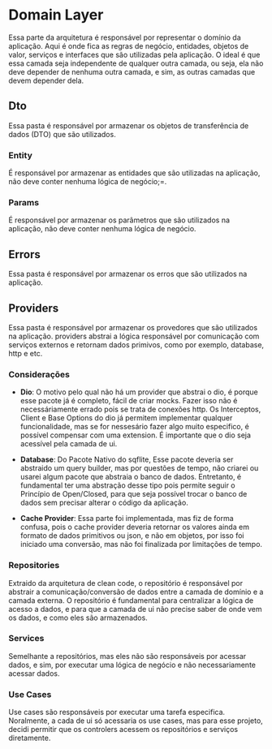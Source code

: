 # Domain Layer

Essa parte da arquitetura é responsável por representar o domínio da aplicação. Aqui é onde fica as
regras de negócio, entidades, objetos de valor, serviços e interfaces que são utilizadas pela
aplicação. O ideal é que essa camada seja independente de qualquer outra camada, ou seja, ela não
deve depender
de nenhuma outra camada, e sim, as outras camadas que devem depender dela.

## Dto

Essa pasta é responsável por armazenar os objetos de transferência de dados (DTO) que são
utilizados.

### Entity

É responsável por armazenar as entidades que são utilizadas na aplicação, não deve conter nenhuma
lógica de negócio;=.

### Params

É responsável por armazenar os parâmetros que são utilizados na aplicação, não deve conter nenhuma
lógica de negócio.

## Errors

Essa pasta é responsável por armazenar os erros que são utilizados na aplicação.

## Providers

Essa pasta é responsável por armazenar os provedores que são utilizados na aplicação. providers
abstrai a lógica responsável por comunicação com serviços externos e retornam dados primivos, como
por exemplo, database, http e etc.

### Considerações

* **Dio**: O motivo pelo qual não há um provider que abstrai o dio, é porque esse pacote já é
  completo, fácil de criar mocks. Fazer isso não é necessáriamente errado pois se trata de conexões
  http. Os Interceptos, Client e Base Options do dio já permitem implementar qualquer
  funcionalidade, mas se for nessesário fazer algo muito especifico, é possível compensar com uma
  extension. É importante que o dio seja acessível pela camada de ui.

* **Database**: Do Pacote Nativo do sqflite, Esse pacote deveria ser abstraido um query builder, mas
  por questões de tempo, não criarei
  ou usarei algum pacote que abstraia o banco de dados. Entretanto, é fundamental ter uma abstração
  desse tipo pois permite seguir o Princípio de Open/Closed, para que seja possível trocar o banco
  de
  dados sem precisar alterar o código da aplicação.

* **Cache Provider**: Essa parte foi implementada, mas fiz de forma confusa, pois o cache provider
  deveria retornar os valores ainda em formato de dados primitivos ou json, e não em objetos, por
  isso foi iniciado uma conversão, mas não foi finalizada por limitações de tempo.

### Repositories

Extraido da arquitetura de clean code, o repositório é responsável por abstrair a
comunicação/conversão de dados entre a camada de domínio e a camada externa. O repositório é
fundamental para centralizar a lógica de acesso a dados, e para que a camada de ui não precise
saber de onde vem os dados, e como eles são armazenados.

### Services

Semelhante a repositórios, mas eles não são responsáveis por acessar dados, e sim, por executar uma
lógica de negócio e não necessariamente acessar dados.

### Use Cases

Use cases são responsáveis por executar uma tarefa especifica. Noralmente, a cada de ui só acessaria
os use cases, mas para esse projeto, decidi permitir que os controlers acessem os repositórios e
serviços diretamente.





